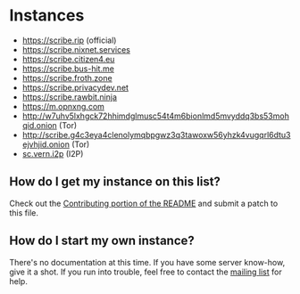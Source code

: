 # Instances

* <https://scribe.rip> (official)
* <https://scribe.nixnet.services>
* <https://scribe.citizen4.eu>
* <https://scribe.bus-hit.me>
* <https://scribe.froth.zone>
* <https://scribe.privacydev.net>
* <https://scribe.rawbit.ninja>
* <https://m.opnxng.com>
* <http://w7uhv5lxhgck72hhimdglmusc54t4m6bionlmd5mvyddq3bs53mohqid.onion> (Tor)
* <http://scribe.g4c3eya4clenolymqbpgwz3q3tawoxw56yhzk4vugqrl6dtu3ejvhjid.onion> (Tor)
* [sc.vern.i2p](http://vern3whzyfmjclq6snhlupma6nrmojghwp37tydfgqotj7sc6izq.b32.i2p) (I2P)

## How do I get my instance on this list?

Check out the [Contributing portion of the README](../README.md#contributing) and submit a patch to this file.

## How do I start my own instance?

There's no documentation at this time. If you have some server know-how, give it a shot. If you run into trouble, feel free to contact the [mailing list](https://lists.sr.ht/~edwardloveall/scribe) for help.
